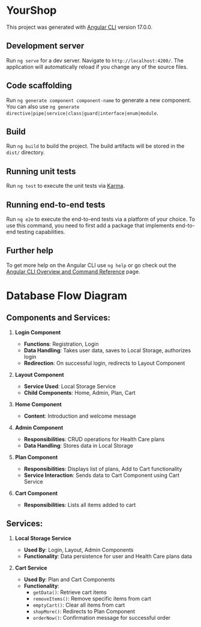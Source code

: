 # YourShop

This project was generated with [Angular CLI](https://github.com/angular/angular-cli) version 17.0.0.

## Development server

Run `ng serve` for a dev server. Navigate to `http://localhost:4200/`. The application will automatically reload if you change any of the source files.

## Code scaffolding

Run `ng generate component component-name` to generate a new component. You can also use `ng generate directive|pipe|service|class|guard|interface|enum|module`.

## Build

Run `ng build` to build the project. The build artifacts will be stored in the `dist/` directory.

## Running unit tests

Run `ng test` to execute the unit tests via [Karma](https://karma-runner.github.io).

## Running end-to-end tests

Run `ng e2e` to execute the end-to-end tests via a platform of your choice. To use this command, you need to first add a package that implements end-to-end testing capabilities.

## Further help

To get more help on the Angular CLI use `ng help` or go check out the [Angular CLI Overview and Command Reference](https://angular.io/cli) page.



# Database Flow Diagram

## Components and Services:

1. **Login Component**
   - **Functions**: Registration, Login
   - **Data Handling**: Takes user data, saves to Local Storage, authorizes login
   - **Redirection**: On successful login, redirects to Layout Component

2. **Layout Component**
   - **Service Used**: Local Storage Service
   - **Child Components**: Home, Admin, Plan, Cart

3. **Home Component**
   - **Content**: Introduction and welcome message

4. **Admin Component**
   - **Responsibilities**: CRUD operations for Health Care plans
   - **Data Handling**: Stores data in Local Storage

5. **Plan Component**
   - **Responsibilities**: Displays list of plans, Add to Cart functionality
   - **Service Interaction**: Sends data to Cart Component using Cart Service

6. **Cart Component**
   - **Responsibilities**: Lists all items added to cart

## Services:

1. **Local Storage Service**
   - **Used By**: Login, Layout, Admin Components
   - **Functionality**: Data persistence for user and Health Care plans data

2. **Cart Service**
   - **Used By**: Plan and Cart Components
   - **Functionality**: 
     - `getData()`: Retrieve cart items
     - `removeItems()`: Remove specific items from cart
     - `emptyCart()`: Clear all items from cart
     - `shopMore()`: Redirects to Plan Component
     - `orderNow()`: Confirmation message for successful order
